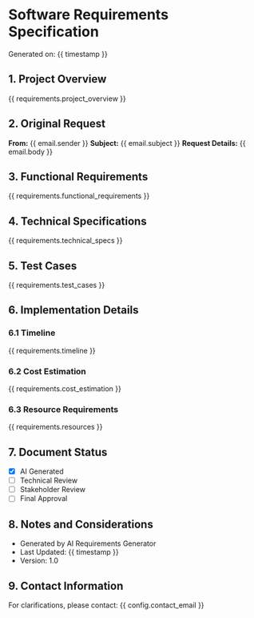 # Software Requirements Specification
Generated on: {{ timestamp }}

## 1. Project Overview
{{ requirements.project_overview }}

## 2. Original Request
**From:** {{ email.sender }}
**Subject:** {{ email.subject }}
**Request Details:** {{ email.body }}

## 3. Functional Requirements
{{ requirements.functional_requirements }}

## 4. Technical Specifications
{{ requirements.technical_specs }}

## 5. Test Cases
{{ requirements.test_cases }}

## 6. Implementation Details
### 6.1 Timeline
{{ requirements.timeline }}

### 6.2 Cost Estimation
{{ requirements.cost_estimation }}

### 6.3 Resource Requirements
{{ requirements.resources }}

## 7. Document Status
- [x] AI Generated
- [ ] Technical Review
- [ ] Stakeholder Review
- [ ] Final Approval

## 8. Notes and Considerations
- Generated by AI Requirements Generator
- Last Updated: {{ timestamp }}
- Version: 1.0

## 9. Contact Information
For clarifications, please contact: {{ config.contact_email }}